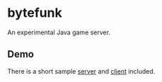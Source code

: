 # bytefunk
An experimental Java game server.

## Demo
There is a short sample [server](/src/main/java/dev/slppz/bytefunk/sample/SampleServer.java) and [client](/src/main/java/dev/slppz/bytefunk/sample/SampleClient.java) included.